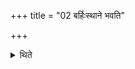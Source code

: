 +++
title = "02 बर्हिःस्थाने भवति"

+++

<details><summary>थिते</summary>

बर्हिःस्थाने भवति २
</details>
